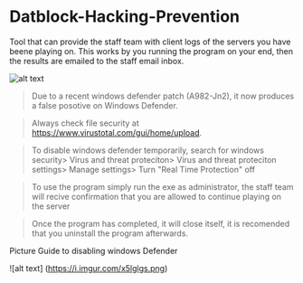 # Datblock-Hacking-Prevention
Tool that can provide the staff team with client logs of the servers you have beene playing on. This works by you running the program on your end, then the results are emailed to the staff email inbox.

![alt text](https://i.imgur.com/0LTvhdM.png)

>Due to a recent windows defender patch (A982-Jn2), it now produces a false posotive on Windows Defender.

> Always check file security at https://www.virustotal.com/gui/home/upload.

>To disable windows defender temporarily, search for windows security> Virus and threat proteciton> Virus and threat proteciton settings> Manage settings> Turn "Real Time Protection" off

>To use the program simply run the exe as administrator, the staff team will recive confirmation that you are allowed to continue playing on the server

> Once the program has completed, it will close itself, it is recomended that you uninstall the program afterwards. 


Picture Guide to disabling windows Defender

![alt text] (https://i.imgur.com/x5lglgs.png)
